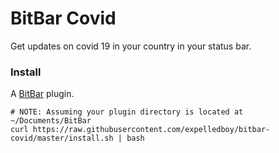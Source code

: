 # BitBar Covid

Get updates on covid 19 in your country in your status bar.


### Install

A [BitBar](https://getbitbar.com/) plugin.

```
# NOTE: Assuming your plugin directory is located at ~/Documents/BitBar
curl https://raw.githubusercontent.com/expelledboy/bitbar-covid/master/install.sh | bash
```
